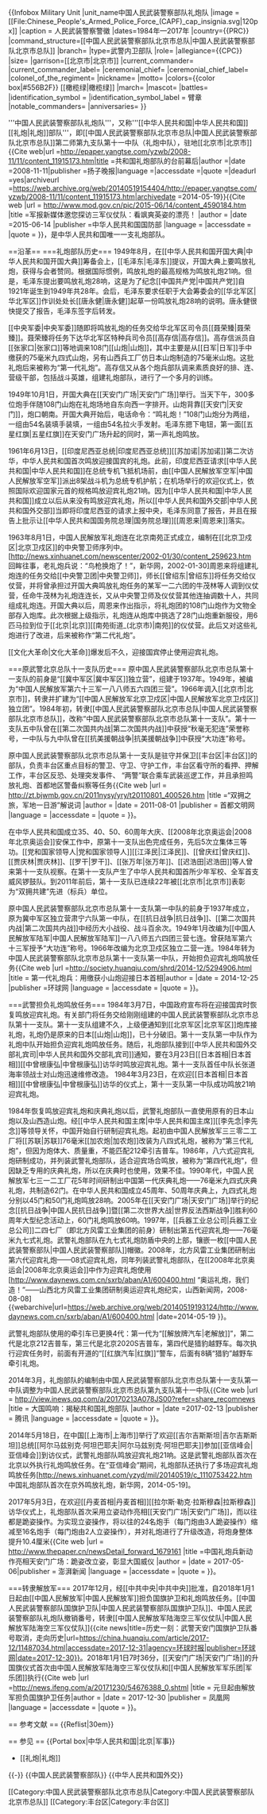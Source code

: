 {{Infobox Military Unit
|unit_name中国人民武装警察部队礼炮队
|image = [[File:Chinese_People's_Armed_Police_Force_(CAPF)_cap_insignia.svg|120px]]
|caption = 人民武装警察警徽
|dates=1984年—2017年
|country={{PRC}}
|command_structure=[[中国人民武装警察部队北京市总队|中国人民武装警察部队北京市总队]]
|branch=
|type=武警内卫部队
|role=
|allegiance={{CPC}}
|size=
|garrison=[[北京市|北京市]]
|current_commander=
|current_commander_label=
|ceremonial_chief=
|ceremonial_chief_label=
|colonel_of_the_regiment=
|nickname=
|motto=
|colors={{color box|#556B2F}} [[橄榄绿|橄榄绿]]
|march= 
|mascot=
|battles=
|identification_symbol =
|identification_symbol_label = 臂章
|notable_commanders=
|anniversaries=
}}

'''中国人民武装警察部队礼炮队'''，又称'''[[中华人民共和国|中华人民共和国]][[礼炮|礼炮]]部队'''，即[[中国人民武装警察部队北京市总队|中国人民武装警察部队北京市总队]]第二师第九支队第十一中队（礼炮中队），驻地[[北京市|北京市]]<ref name=yzwb>{{Cite web|url =http://epaper.yangtse.com/yzwb/2008-11/11/content_11915173.htm|title =共和国礼炮部队的台前幕后|author =|date =2008-11-11|publisher =扬子晚报|language =|accessdate =|quote =|deadurl =yes|archiveurl =https://web.archive.org/web/20140519154404/http://epaper.yangtse.com/yzwb/2008-11/11/content_11915173.htm|archivedate =2014-05-19}}</ref><ref>{{Cite web |url = http://www.mod.gov.cn/pic/2015-06/14/content_4590184.htm |title =军报新媒体邀您探访三军仪仗队：看飒爽英姿的漂亮！  |author =  |date =2015-06-14  |publisher =中华人民共和国国防部  |language =  |accessdate =  |quote =  }}</ref>，是中华人民共和国唯一一支礼炮部队。

==沿革==
===礼炮部队历史===
1949年8月，在[[中华人民共和国开国大典|中华人民共和国开国大典]]筹备会上，[[毛泽东|毛泽东]]提议，开国大典上要鸣放礼炮，获得与会者赞同。根据国际惯例，鸣放礼炮的最高规格为鸣放礼炮21响。但是，毛泽东提出要鸣放礼炮28响，这是为了纪念[[中国共产党|中国共产党]]自1921年诞生到1949年共28年。会后，毛泽东要求任职于大会筹委会的[[华北军区|华北军区]]作训处处长[[唐永健|唐永健]]起草一份鸣放礼炮28响的说明。唐永健很快提交了报告，毛泽东签字后转发。<ref name=yzwb/>

[[中央军委|中央军委]]随即将鸣放礼炮的任务交给华北军区司令员[[聂荣臻|聂荣臻]]。聂荣臻将任务下达华北军区特种兵司令员[[高存信|高存信]]。高存信派员自[[张家口|张家口]]等地调来108门[[山炮|山炮]]，其中主要是从[[日军|日军]]手中缴获的75毫米九四式山炮，另有山西兵工厂仿日本山炮制造的75毫米山炮。这批礼炮后来被称为“第一代礼炮”。高存信又从各个炮兵部队调来素质良好的排、连、营级干部，包括战斗英雄，组建礼炮部队，进行了一个多月的训练。<ref name=yzwb/>

1949年10月1日，开国大典在[[天安门广场|天安门广场]]举行。当天下午，300多位炮手伴随108门山炮在礼炮场地自东向西一字排开。山炮背靠[[天安门|天安门]]，炮口朝南。开国大典开始后，电话命令：“鸣礼炮！”108门山炮分为两组，一组由54名装填手装填，一组由54名拉火手发射。毛泽东摁下电钮，第一面[[五星红旗|五星红旗]]在天安门广场升起的同时，第一声礼炮鸣放。<ref name=yzwb/>

1961年6月13日，[[印度尼西亚总统|印度尼西亚总统]][[苏加诺|苏加诺]]第二次访华，中华人民共和国首次鸣放迎接国宾的礼炮。此前，印度尼西亚请求[[中华人民共和国|中华人民共和国]]在总统专机飞抵机场前，由[[中国人民解放军空军|中国人民解放军空军]]派出8架战斗机为总统专机护航；在机场举行的欢迎仪式上，依照国际欢迎国家元首的规格鸣放迎宾礼炮21响。因为[[中华人民共和国|中华人民共和国]]成立以后从来没有鸣放迎宾礼炮，所以[[中华人民共和国外交部|中华人民共和国外交部]]当即将印度尼西亚的请求上报中央，毛泽东同意了报告，并且在报告上批示让[[中华人民共和国国务院总理|国务院总理]][[周恩来|周恩来]]落实。<ref name=yzwb/>

1963年8月1日，中国人民解放军礼炮连在北京南苑正式成立，编制在[[北京卫戍区|北京卫戍区]]的中央警卫师序列中。<ref>[http://news.xinhuanet.com/newscenter/2002-01/30/content_259623.htm 回眸往事，老礼炮兵说：“鸟枪换炮了！”，新华网，2002-01-30]</ref>周恩来将组建礼炮连的任务交给[[中央警卫团|中央警卫师]]，师长[[曾绍东|曾绍东]]将任务交给仪仗营，并将曾承担过开国大典鸣放礼炮任务的某军一二六团的牛茂林等人调到仪仗营，任命牛茂林为礼炮连连长，又从中央警卫师及仪仗营其他连抽调数十人，共同组成礼炮连。开国大典以后，周恩来作出指示，将礼炮团的108门山炮作为文物全部存入炮库。此次根据上级指示，礼炮连从炮库中挑选了28门山炮重新服役，用6匹马拉到位于[[北京|北京]][[南苑街道_(北京市)|南苑]]的仪仗营。此后又对这些礼炮进行了改进，后来被称作“第二代礼炮”。<ref name=yzwb/>

[[文化大革命|文化大革命]]爆发后不久，迎接国宾停止使用迎宾礼炮。<ref name=yzwb/>

===原武警北京总队十一支队历史===
原中国人民武装警察部队北京市总队第十一支队的前身是“[[冀中军区|冀中军区]]独立营”，组建于1937年。1949年，被编为“中国人民解放军第六十三军一八八师五六四团三营”。1966年调入[[北京市|北京市]]，转隶并扩建为“[[中国人民解放军北京卫戍区|中国人民解放军北京卫戍区]]独立团”。1984年初，转隶[[中国人民武装警察部队北京市总队|中国人民武装警察部队北京市总队]]，改称“中国人民武装警察部队北京市总队第十一支队”。第十一支队五中队曾在[[第二次国共内战|第二次国共内战]]中获授“秋毫无犯连”荣誉称号，一中队与九中队曾在[[抗美援朝战争|抗美援朝战争]]中获授“大功连”称号<ref name=sdwm/>。

原中国人民武装警察部队北京市总队第十一支队是驻守并保卫[[丰台区|丰台区]]的部队，负责丰台区重点目标的警卫、守卫、守护工作，丰台区看守所的看押、押解工作，丰台区反恐、处理突发事件、 “两警”联合乘车武装巡逻工作，并且承担鸣放礼炮、首都地区警备纠察等任务<ref name=sdwm>{{Cite web |url = http://zt.bjwmb.gov.cn/2011nysy/yry/t20110801_400526.htm |title =“双拥之旅，军地一日游”解说词  |author =  |date = 2011-08-01 |publisher = 首都文明网 |language =  |accessdate =  |quote =  }}</ref>。

在中华人民共和国成立35、40、50、60周年大庆、[[2008年北京奥运会|2008年北京奥运会]]安保工作中，原第十一支队出色完成任务，先后5次立集体三等功。[[党和国家领导人|党和国家领导人]][[江泽民|江泽民]]、[[曾庆红|曾庆红]]、[[贾庆林|贾庆林]]、[[罗干|罗干]]、[[张万年|张万年]]、[[迟浩田|迟浩田]]等人曾来第十一支队视察。在第十一支队产生了中华人民共和国首所少年军校、全军首支威风锣鼓队。到2011年前后，第十一支队已连续22年被[[北京市|北京市]]表彰为“双拥共建”先进（标兵）单位<ref name=sdwm/>。

原中国人民武装警察部队北京市总队第十一支队第一中队的前身于1937年成立，原为冀中军区独立营肃宁六队第一中队，在[[抗日战争|抗日战争]]、[[第二次国共内战|第二次国共内战]]中经历大小战役、战斗百余次。1949年1月改编为[[中国人民解放军陆军|中国人民解放军陆军]]一八八师五六四团三营七连。曾获陆军第六十三军授予“大功连”称号。1966年改编为北京卫戍区独立二营一连。1984年转为中国人民武装警察部队北京市总队第十一支队第一中队，开始担负迎宾礼炮鸣放任务<ref name=rbsx>{{Cite web |url =http://society.huanqiu.com/shrd/2014-12/5294906.html  |title =  第一代礼炮兵：用缴获小山炮迎接日本首相|author =  |date = 2014-12-25  |publisher =环球网  |language =  |accessdate =  |quote =  }}</ref>。

===武警担负礼炮鸣放任务===
1984年3月7日，中国政府宣布将在迎接国宾时恢复鸣放迎宾礼炮。有关部门将任务交给刚刚组建的中国人民武装警察部队北京市总队第十一支队。第十一支队组建不久，上级便通知到[[北京军区|北京军区]]炮库接礼炮，礼炮仍是原来的日本[[山炮|山炮]]，已十分破旧。第十一支队第一中队作为礼炮中队开始担负迎宾礼炮鸣放任务。随后，礼炮部队接到[[中华人民共和国外交部礼宾司|中华人民共和国外交部礼宾司]]通知，要在3月23日[[日本首相|日本首相]][[中曾根康弘|中曾根康弘]]访华时鸣放迎宾礼炮。第十一支队首任中队长张道海率领战士对山炮迅速维修改造。 1984年3月23日，在欢迎[[日本首相|日本首相]][[中曾根康弘|中曾根康弘]]访华的仪式上，第十一支队第一中队成功鸣放21响迎宾礼炮<ref name=yzwb/><ref name=rbsx/>。

1984年恢复鸣放迎宾礼炮和庆典礼炮以后，武警礼炮部队一直使用原有的日本山炮以及山西造山炮。经[[中华人民共和国主席|中华人民共和国主席]][[李先念|李先念]]等领导关怀，中国开始自行研制迎宾礼炮。起初由中国人民解放军三三零二工厂将[[苏联|苏联]]76毫米[[加农炮|加农炮]]改装为八四式礼炮，被称为“第三代礼炮”，但因为炮体大、质量重，不能匹配212牵引吉普车。1986年，八六式迎宾礼炮研制成功，并列装武警礼炮部队，适合迎宾场合鸣放，被称为“第四代礼炮”，但因缺乏专用的庆典礼炮，所以在庆典时也使用，效果不佳。1990年代，中国人民解放军七三一二工厂花5年时间研制出中国第一代庆典礼炮——76毫米九四式庆典礼炮，共制造62门。在中华人民共和国成立45周年、50周年庆典上，九四式礼炮分别以45门和50门礼炮鸣放28响。2005年在[[天安门广场|天安门广场]]举行的纪念[[抗日战争|中国人民抗日战争]]暨[[第二次世界大战|世界反法西斯战争]]胜利60周年大型纪念活动上，60门礼炮鸣放60响。1997年，[[兵器工业总公司|兵器工业总公司]]二四七厂（即北方风雷工业集团的前身）研制出第五代迎宾礼炮——76毫米九七式礼炮。武警礼炮部队在九七式礼炮防盾中央的上部，镶嵌一枚[[中国人民武装警察部队|中国人民武装警察部队]]帽徽。<ref name=yzwb/>2008年，北方风雷工业集团研制出第六代迎宾礼炮——08式迎宾礼炮，同年列装武警礼炮部队，在[[2008年北京奥运会|2008年北京奥运会]]中作为迎宾礼炮使用<ref>[http://www.daynews.com.cn/sxrb/aban/A1/600400.html “奥运礼炮，我们造！”——山西北方风雷工业集团研制奥运迎宾礼炮纪实，山西新闻网，2008-08-08] {{webarchive|url=https://web.archive.org/web/20140519193124/http://www.daynews.com.cn/sxrb/aban/A1/600400.html |date=2014-05-19 }}</ref>。

武警礼炮部队使用的牵引车已更换4代：第一代为“[[解放牌汽车|老解放]]”，第二代是北京212吉普车，第三代是北京2020S吉普车，第四代是猎豹越野车。每次执行迎宾任务时，前面有开道的“[[红旗汽车|红旗]]”警车，后面有8辆“猎豹”越野车牵引礼炮<ref name=yzwb/>。

2014年3月，礼炮部队的编制由中国人民武装警察部队北京市总队第十一支队第一中队调整为中国人民武装警察部队北京市总队第九支队第十一中队<ref>{{Cite web |url = http://view.inews.qq.com/a/20170213A078JS00?refer=share_recomnews |title = 大国鸣响：揭秘共和国礼炮部队 |author =  |date =2017-02-13  |publisher = 腾讯 |language =  |accessdate =  |quote =  }}</ref>。

2014年5月18日，在中国[[上海市|上海市]]举行了欢迎[[吉尔吉斯斯坦|吉尔吉斯斯坦]]总统[[阿尔马兹别克·阿坦巴耶夫|阿尔马兹别克·阿坦巴耶夫]]参加[[亚信峰会|亚信峰会]]到访仪式，武警礼炮部队鸣放迎宾礼炮21响。这是武警礼炮部队首次在北京以外执行礼炮鸣放任务。在“亚信峰会”期间，礼炮部队还执行了多场迎宾礼炮鸣放任务<ref>[http://news.xinhuanet.com/yzyd/mil/20140519/c_1110753422.htm 中国礼炮部队首次在京外鸣放礼炮，新华网，2014-05-19]</ref><ref name=rbsx/>。

2017年5月3日，在欢迎[[丹麦首相|丹麦首相]][[拉尔斯·勒克·拉斯穆森|拉斯穆森]]访华仪式上，礼炮部队首次采用立姿动作亮相[[天安门广场|天安门广场]]，而以往都是跪姿操作。为实现立姿操作，将以往的24名炮手（每门炮由3人跪姿操作）缩减至16名炮手（每门炮由2人立姿操作），并对礼炮进行了升级改造，将炮身整体提升10.4厘米<ref>{{Cite web |url = http://www.thepaper.cn/newsDetail_forward_1679161 |title =中国礼炮兵新动作亮相天安门广场：跪姿改立姿，彰显大国威仪  |author =  |date =  2017-05-06|publisher = 澎湃新闻 |language =  |accessdate =  |quote =  }}</ref>。

===转隶解放军===
2017年12月，经[[中共中央|中共中央]]批准，自2018年1月1日起由[[中国人民解放军|中国人民解放军]]担负国旗护卫和礼炮鸣放任务。[[中国人民武装警察部队国旗护卫队|中国人民武装警察部队国旗护卫队]]、中国人民武装警察部队礼炮队撤销番号，转隶[[中国人民解放军陆海空三军仪仗队|中国人民解放军陆海空三军仪仗队]]<ref>{{cite news|title=历史一刻：武警天安门国旗护卫队番号取消，走向历史|url=https://china.huanqiu.com/article/2017-12/11487034.html|accessdate=2017-12-31|agency=环球时报|publisher=环球网|date=2017-12-30}}</ref>。2018年1月1日7时36分，[[天安门广场|天安门广场]]的升国旗仪式首次由中国人民解放军陆海空三军仪仗队和[[中国人民解放军军乐团|军乐团]]执行<ref>{{Cite web |url =http://news.ifeng.com/a/20171230/54676388_0.shtml  |title =  元旦起由解放军担负国旗护卫任务|author =  |date = 2017-12-30 |publisher = 凤凰网 |language =  |accessdate =  |quote =  }}</ref>。

== 参考文献 ==
{{Reflist|30em}}

== 参见 ==
{{Portal box|中华人民共和国|北京|军事}}
* [[礼炮|礼炮]]

{{-}}
{{中国人民武装警察部队}}
{{中华人民共和国外交}}

[[Category:中国人民武装警察部队北京市总队|Category:中国人民武装警察部队北京市总队]]
[[Category:丰台区|Category:丰台区]]